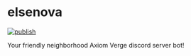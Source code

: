 # elsenova

[![publish](https://github.com/aricodes-oss/elsenova-go/actions/workflows/publish.yml/badge.svg)](https://github.com/aricodes-oss/elsenova-go/actions/workflows/publish.yml)

Your friendly neighborhood Axiom Verge discord server bot!
